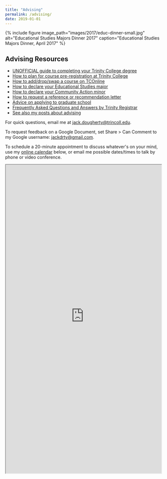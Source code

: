 ```yaml
---
title: "Advising"
permalink: /advising/
date: 2019-01-01
---
```

{% include figure image_path="images/2017/educ-dinner-small.jpg" alt="Educational Studies Majors Dinner 2017" caption="Educational Studies Majors Dinner, April 2017" %}

## Advising Resources
- [UNOFFICIAL guide to completing your Trinity College degree](http://bit.ly/complete-degree)
- [How to plan for course pre-registration at Trinity College](http://bit.ly/pre-reg-plan)
- [How to add/drop/swap a course on TCOnline](https://docs.google.com/document/d/1XCuP6esk2u3mrDwH8DceuP2mKhJz33BiJqpyBYzjqak)
- [How to declare your Educational Studies major](https://commons.trincoll.edu/educ/major)
- [How to declare your Community Action minor](https://cher.trincoll.edu/community-learning/student-pathways/community-action-minor/)
- [How to request a reference or recommendation letter](letter)
- [Advice on applying to graduate school](grad-school)
- [Frequently Asked Questions and Answers by Trinity Registrar](https://www.trincoll.edu/Academics/registrar/Pages/AcademicPolicyFAQs.aspx)
- [See also my posts about advising](https://jackdougherty.org/categories/#advising)

For quick questions, email me at [jack.dougherty@trincoll.edu](mailto:jack.dougherty@trincoll.edu).

To request feedback on a Google Document, set Share > Can Comment to my Google username: jackdrty@gmail.com.

To schedule a 20-minute appointment to discuss whatever's on your mind, use my [online calendar](https://jackdougherty.youcanbook.me) below, or email me possible dates/times to talk by phone or video conference.

<iframe src="https://jackdougherty.youcanbook.me/" width="100%" height="1000px"></iframe>
